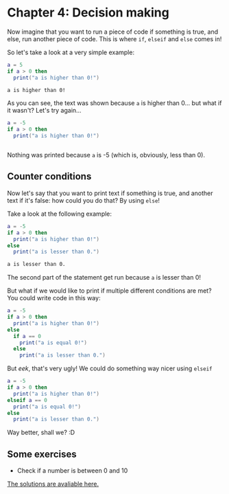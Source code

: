 # Chapter 4: Decision making
Now imagine that you want to run a piece of code if something is true, and else, run another piece of code.
This is where `if`, `elseif` and `else` comes in!

So let's take a look at a very simple example:

```lua
a = 5
if a > 0 then
  print("a is higher than 0!")
```

```bash
a is higher than 0!
```

As you can see, the text was shown because `a` is higher than 0... but what if it wasn't?
Let's try again...

```lua
a = -5
if a > 0 then
  print("a is higher than 0!")
```

```bash

```

Nothing was printed because `a` is -5 (which is, obviously, less than 0).

## Counter conditions
Now let's say that you want to print text if something is true, and another text if it's false: how could you do that?
By using `else`!

Take a look at the following example:

```lua
a = -5
if a > 0 then
  print("a is higher than 0!")
else
  print("a is lesser than 0.")
```

```bash
a is lesser than 0.
```

The second part of the statement get run because `a` is lesser than 0!

But what if we would like to print if multiple different conditions are met? You could write code in this way:

```lua
a = -5
if a > 0 then
  print("a is higher than 0!")
else
  if a == 0
    print("a is equal 0!")
  else
    print("a is lesser than 0.")
```

But *eek*, that's very ugly! We could do something way nicer using `elseif`

```lua
a = -5
if a > 0 then
  print("a is higher than 0!")
elseif a == 0
  print("a is equal 0!")
else
  print("a is lesser than 0.")
```

Way better, shall we? :D

## Some exercises
- Check if a number is between 0 and 10

[The solutions are avaliable here.](solutions/4.md)
